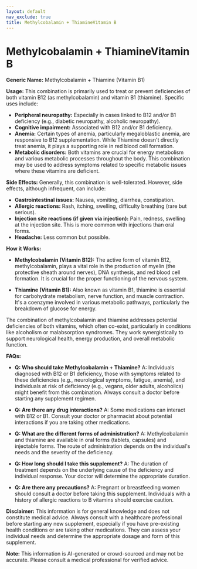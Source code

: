 ```yaml
---
layout: default
nav_exclude: true
title: Methylcobalamin + ThiamineVitamin B
---
```


# Methylcobalamin + ThiamineVitamin B

**Generic Name:** Methylcobalamin + Thiamine (Vitamin B1)

**Usage:** This combination is primarily used to treat or prevent deficiencies of both vitamin B12 (as methylcobalamin) and vitamin B1 (thiamine).  Specific uses include:

* **Peripheral neuropathy:**  Especially in cases linked to B12 and/or B1 deficiency (e.g., diabetic neuropathy, alcoholic neuropathy).
* **Cognitive impairment:** Associated with B12 and/or B1 deficiency.
* **Anemia:** Certain types of anemia, particularly megaloblastic anemia, are responsive to B12 supplementation.  While Thiamine doesn't directly treat anemia, it plays a supporting role in red blood cell formation.
* **Metabolic disorders:**  Both vitamins are crucial for energy metabolism and various metabolic processes throughout the body.  This combination may be used to address symptoms related to specific metabolic issues where these vitamins are deficient.


**Side Effects:**  Generally, this combination is well-tolerated. However, side effects, although infrequent, can include:

* **Gastrointestinal issues:** Nausea, vomiting, diarrhea, constipation.
* **Allergic reactions:**  Rash, itching, swelling, difficulty breathing (rare but serious).
* **Injection site reactions (if given via injection):** Pain, redness, swelling at the injection site.  This is more common with injections than oral forms.
* **Headache:**  Less common but possible.


**How it Works:**

* **Methylcobalamin (Vitamin B12):**  The active form of vitamin B12, methylcobalamin, plays a vital role in the production of myelin (the protective sheath around nerves), DNA synthesis, and red blood cell formation. It is crucial for the proper functioning of the nervous system.

* **Thiamine (Vitamin B1):** Also known as vitamin B1, thiamine is essential for carbohydrate metabolism, nerve function, and muscle contraction.  It's a coenzyme involved in various metabolic pathways, particularly the breakdown of glucose for energy.


The combination of methylcobalamin and thiamine addresses potential deficiencies of both vitamins, which often co-exist, particularly in conditions like alcoholism or malabsorption syndromes.  They work synergistically to support neurological health, energy production, and overall metabolic function.


**FAQs:**

* **Q: Who should take Methylcobalamin + Thiamine?** A: Individuals diagnosed with B12 or B1 deficiency, those with symptoms related to these deficiencies (e.g., neurological symptoms, fatigue, anemia),  and individuals at risk of deficiency (e.g., vegans, older adults, alcoholics) might benefit from this combination.  Always consult a doctor before starting any supplement regimen.

* **Q: Are there any drug interactions?** A:  Some medications can interact with B12 or B1.  Consult your doctor or pharmacist about potential interactions if you are taking other medications.

* **Q: What are the different forms of administration?** A: Methylcobalamin and thiamine are available in oral forms (tablets, capsules) and injectable forms. The route of administration depends on the individual's needs and the severity of the deficiency.

* **Q: How long should I take this supplement?** A: The duration of treatment depends on the underlying cause of the deficiency and individual response.  Your doctor will determine the appropriate duration.

* **Q:  Are there any precautions?** A:  Pregnant or breastfeeding women should consult a doctor before taking this supplement.  Individuals with a history of allergic reactions to B vitamins should exercise caution.

**Disclaimer:** This information is for general knowledge and does not constitute medical advice.  Always consult with a healthcare professional before starting any new supplement, especially if you have pre-existing health conditions or are taking other medications. They can assess your individual needs and determine the appropriate dosage and form of this supplement.


**Note:** This information is AI-generated or crowd-sourced and may not be accurate. Please consult a medical professional for verified advice.
